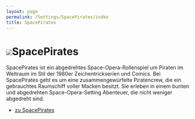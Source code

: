 ```yaml
---
layout: page
permalink: /Settings/SpacePirates/index
title: SpacePirates
---
```


<h1><img src="{{ site.baseurl }}/assets/pics/spacepirates.png" />SpacePirates</h1>

SpacePirates ist ein abgedrehtes Space-Opera-Rollenspiel um Piraten im Weltraum im Stil der 1980er Zeichentrickserien und Comics. Bei SpacePirates geht es um eine zusammengewürfelte Piratencrew, die ein gebrauchtes Raumschiff voller Macken besitzt. Sie erleben in einem bunten und abgedrehten Space-Opera-Setting Abenteuer, die nicht weniger abgedreht sind.

- [zu SpacePirates](https://jcgames.de/spacepirates/)
